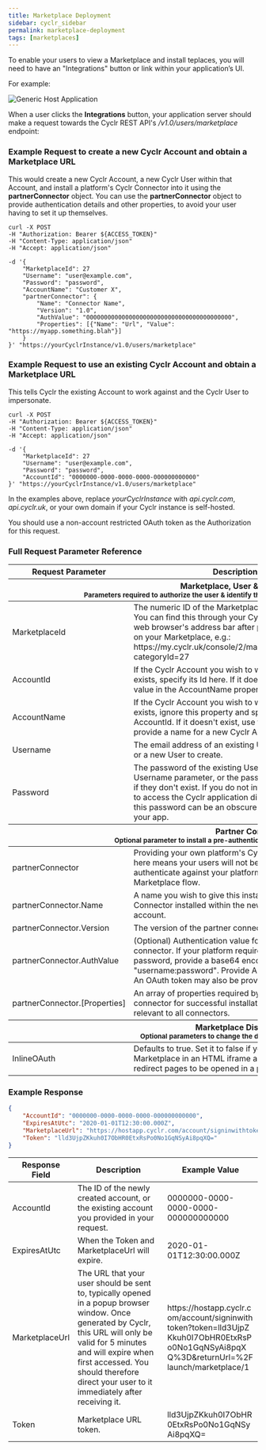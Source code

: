 ```yaml
---
title: Marketplace Deployment
sidebar: cyclr_sidebar
permalink: marketplace-deployment
tags: [marketplaces]
---
```


To enable your users to view a Marketplace and install teplaces, you will need to have an "Integrations" button or link within your application’s UI.

For example:

![Generic Host Application](./images/generic-host-app-v2.png)

When a user clicks the **Integrations** button, your application server should make a request towards the Cyclr REST API's _/v1.0/users/marketplace_ endpoint:

### Example Request to create a new Cyclr Account and obtain a Marketplace URL
This would create a new Cyclr Account, a new Cyclr User within that Account, and install a platform's Cyclr Connector into it using the **partnerConnector** object.  You can use the **partnerConnector** object to provide authentication details and other properties, to avoid your user having to set it up themselves.
```
curl -X POST
-H "Authorization: Bearer ${ACCESS_TOKEN}"
-H "Content-Type: application/json"
-H "Accept: application/json"

-d '{
    "MarketplaceId": 27
    "Username": "user@example.com", 
    "Password": "password",
    "AccountName": "Customer X",
    "partnerConnector": {
        "Name": "Connector Name",
        "Version": "1.0",
        "AuthValue": "00000000000000000000000000000000000000000",
        "Properties": [{"Name": "Url", "Value": "https://myapp.something.blah"}]
    }
}' "https://yourCyclrInstance/v1.0/users/marketplace"
```

### Example Request to use an existing Cyclr Account and obtain a Marketplace URL
This tells Cyclr the existing Account to work against and the Cyclr User to impersonate.
```
curl -X POST
-H "Authorization: Bearer ${ACCESS_TOKEN}"
-H "Content-Type: application/json"
-H "Accept: application/json"

-d '{
    "MarketplaceId": 27
    "Username": "user@example.com", 
    "Password": "password",
    "AccountId": "0000000-0000-0000-0000-000000000000"
}' "https://yourCyclrInstance/v1.0/users/marketplace"
```

In the examples above, replace *yourCyclrInstance* with *api.cyclr.com*, *api.cyclr.uk*, or your own domain if your Cyclr instance is self-hosted.

You should use a non-account restricted OAuth token as the Authorization for this request.


### Full Request Parameter Reference

<table>
    <thead>
        <tr>
            <th>Request Parameter</th>
            <th>Description</th>
            <th>Example</th>
        </tr>
        <tr>
            <th colspan="3">Marketplace, User &amp; Account Details<br/>
            <small>Parameters required to authorize the user &amp; identify the Marketplace to show and account to install into</small></th>
        </tr>
    </thead>
    <tr>
        <td>MarketplaceId</td>
        <td>The numeric ID of the Marketplace to view.<br />
            You can find this through your Cyclr Console in your web browser's address bar after pressing **Edit** on your Marketplace, e.g.: https://my.cyclr.uk/console/2/marketplaces/category?categoryId=27</td>
        <td>27</td>
    </tr>
    <tr>
        <td>AccountId</td>
        <td>If the Cyclr Account you wish to work with already exists, specify its Id here.
            If it doesn't exist, provide a value in the AccountName property instead.</td>
        <td>0000000-0000-0000-0000-000000000000</td>
    </tr>
    <tr>
        <td>AccountName</td>
        <td>If the Cyclr Account you wish to work with already exists, ignore this property and specify its Id in AccountId.
            If it doesn't exist, use this property to provide a name for a new Cyclr Account.</td>
        <td>New Cyclr Account</td>
    </tr>
    <tr>
        <td>Username</td>
        <td>The email address of an existing User to impersonate, or a new User to create.</td>
        <td>user@example.com</td>
    </tr>
    <tr>
        <td>Password</td>
        <td>The password of the existing User specified in the Username parameter, or the password to assign them if they don't exist.
            If you do not intend your end users to access the Cyclr application directly themselves, this password can be an obscure value known only to your app.</td>
        <td>c0mpl3x_P455w0rd</td>
    </tr>
    <thead>
        <tr>
            <th colspan="3">Partner Connector<br/>
            <small>Optional parameter to install a pre-authenticated partner connector into the account</small></th>
        </tr>
    </thead>
    <tr>
        <td>partnerConnector</td>
        <td>Providing your own platform's Cyclr Connector object here means your users will not be expected to authenticate against your platform during the Marketplace flow.</td>
        <td></td>
    </tr>
    <tr>
        <td>partnerConnector.Name</td>
        <td>A name you wish to give this instance of your Connector installed within the new or existing account.</td>
        <td>Connector Name</td>
    </tr>
    <tr>
        <td>partnerConnector.Version</td>
        <td>The version of the partner connector to be installed.</td>
        <td>1.0</td>
    </tr>
    <tr>
        <td>partnerConnector.AuthValue</td>
        <td>(Optional) Authentication value for your platform connector.
        If your platform requires a username and password, provide a base64 encoded version of "username:password".  
        Provide API keys as plain text.
        An OAuth token may also be provided here.</td>
        <td>dXNlcm5hbWU6cGFzc3dvcmQ=<br />
or<br />
NJ88GGgv79V79VvYFBBTHUIGu</td>
    </tr>
    <tr>
        <td style="white-space: nowrap">partnerConnector.[Properties]</td>
        <td>An array of properties required by the partner connector for successful installation. This is not relevant to all connectors.</td>
        <td>[ {"Name": "Url", "Value": "http://customDomain.appName.com"} ]</td>
    </tr>
    <thead>
        <tr>
            <th colspan="3">Marketplace Display Options<br/>
            <small>Optional parameters to change the display behaviour of Marketplace</small></th>
        </tr>
    </thead>
    <tr>
        <td>InlineOAuth</td>
        <td>Defaults to true. Set it to false if you are running Marketplace in an HTML iframe and want OAuth redirect pages to be opened in a popup.</td>
        <td>false</td>
    </tr>
</table>

### Example Response

```json
{
    "AccountId": "0000000-0000-0000-0000-000000000000",
    "ExpiresAtUtc": "2020-01-01T12:30:00.000Z",
    "MarketplaceUrl": "https://hostapp.cyclr.com/account/signinwithtoken?token=lld3UjpZKkuh0I7ObHR0EtxRsPo0No1GqNSyAi8pqXQ%3D&returnUrl=%2Flaunch/marketplace/1",
    "Token": "lld3UjpZKkuh0I7ObHR0EtxRsPo0No1GqNSyAi8pqXQ="
}
```

<table>
    <thead>
        <tr>
            <th>Response Field</th>
            <th>Description</th>
            <th>Example Value</th>
        </tr>
    </thead>
    <tr>
        <td>AccountId</td>
        <td>The ID of the newly created account, or the existing account you provided in your request.</td>
        <td>0000000-0000-0000-0000-000000000000</td>
    </tr>
    <tr>
        <td>ExpiresAtUtc</td>
        <td>When the Token and MarketplaceUrl will expire.</td>
        <td>2020-01-01T12:30:00.000Z</td>
    </tr>
    <tr>
        <td>MarketplaceUrl</td>
        <td>The URL that your user should be sent to, typically opened in a popup browser window.  
            Once generated by Cyclr, this URL will only be valid for 5 minutes and will expire when first accessed.  You should therefore direct your user to it immediately after receiving it.</td>
        <td style="word-break: break-all">https://hostapp.cyclr.com/account/signinwithtoken?token=lld3UjpZKkuh0I7ObHR0EtxRsPo0No1GqNSyAi8pqXQ%3D&returnUrl=%2Flaunch/marketplace/1</td>
    </tr>
    <tr>
        <td>Token</td>
        <td>Marketplace URL token.</td>
        <td style="word-break: break-all">lld3UjpZKkuh0I7ObHR0EtxRsPo0No1GqNSyAi8pqXQ=</td>
    </tr>
</table>
